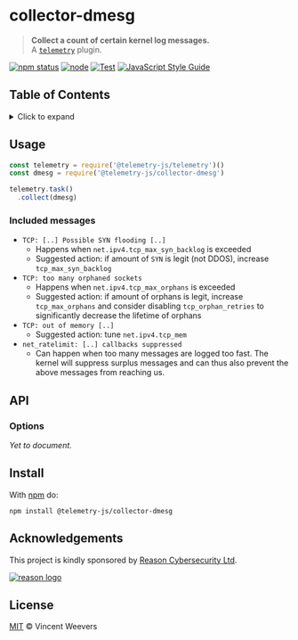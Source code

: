 # collector-dmesg

> **Collect a count of certain kernel log messages.**  
> A [`telemetry`](https://github.com/telemetry-js/telemetry) plugin.

[![npm status](http://img.shields.io/npm/v/@telemetry-js/collector-dmesg.svg)](https://www.npmjs.org/package/@telemetry-js/collector-dmesg)
[![node](https://img.shields.io/node/v/@telemetry-js/collector-dmesg.svg)](https://www.npmjs.org/package/@telemetry-js/collector-dmesg)
[![Test](https://github.com/telemetry-js/collector-dmesg/workflows/Test/badge.svg?branch=main)](https://github.com/telemetry-js/collector-dmesg/actions)
[![JavaScript Style Guide](https://img.shields.io/badge/code_style-standard-brightgreen.svg)](https://standardjs.com)

## Table of Contents

<details><summary>Click to expand</summary>

- [Usage](#usage)
  - [Included messages](#included-messages)
- [API](#api)
  - [Options](#options)
- [Install](#install)
- [Acknowledgements](#acknowledgements)
- [License](#license)

</details>

## Usage

```js
const telemetry = require('@telemetry-js/telemetry')()
const dmesg = require('@telemetry-js/collector-dmesg')

telemetry.task()
  .collect(dmesg)
```

### Included messages

- `TCP: [..] Possible SYN flooding [..]`
  - Happens when `net.ipv4.tcp_max_syn_backlog` is exceeded
  - Suggested action: if amount of `SYN` is legit (not DDOS), increase `tcp_max_syn_backlog`
- `TCP: too many orphaned sockets`
  - Happens when `net.ipv4.tcp_max_orphans` is exceeded
  - Suggested action: if amount of orphans is legit, increase `tcp_max_orphans` and consider disabling `tcp_orphan_retries` to significantly decrease the lifetime of orphans
- `TCP: out of memory [..]`
  - Suggested action: tune `net.ipv4.tcp_mem`
- `net_ratelimit: [..] callbacks suppressed`
  - Can happen when too many messages are logged too fast. The kernel will suppress surplus messages and can thus also prevent the above messages from reaching us.

## API

### Options

_Yet to document._

## Install

With [npm](https://npmjs.org) do:

```
npm install @telemetry-js/collector-dmesg
```

## Acknowledgements

This project is kindly sponsored by [Reason Cybersecurity Ltd](https://reasonsecurity.com).

[![reason logo](https://cdn.reasonsecurity.com/github-assets/reason_signature_logo.png)](https://reasonsecurity.com)

## License

[MIT](LICENSE) © Vincent Weevers
